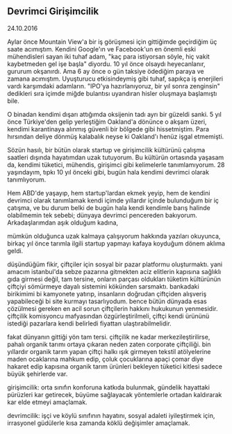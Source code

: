 ## Devrimci Girişimcilik

24.10.2016

Aylar önce Mountain View'a bir iş görüşmesi için gittiğimde geçirdiğim üç saate acımıştım. Kendini Google'ın ve Facebook'un en önemli eski mühendisleri sayan iki tuhaf adam, "kaç para istiyorsan söyle, hiç vakit kaybetmeden gel işe başla" diyordu. 10 yıl önce olsaydı heyecanlanır, gururum okşanırdı. Ama 6 ay önce o gün taksiye ödediğim paraya ve zamana acımıştım. Uyuşturucu etkisindeymiş gibi tuhaf, sapıkça iş enerjileri vardı karşımdaki adamların. "IPO'ya hazırlanıyoruz, bir yıl sonra zenginsin" dedikleri sıra içimde miğde bulantısı uyandıran hisler oluşmaya başlamıştı bile.

O binadan kendimi dışarı attığımda oksijenin tadı ayrı bir güzeldi sanki. 5 yıl önce Türkiye'den gelip yerleştiğim Oakland'a dönünce o akşam üzeri, kendimi karantinaya alınmış güvenli bir bölgede gibi hissetmiştim. Para hırsından deliye dönmüş kalabalık neyse ki Oakland'ı henüz işgal etmemişti.

Sözün hasılı, bir bütün olarak startup ve girişimcilik kültürünü çalışma saatleri dışında hayatımdan uzak tutuyorum. Bu kültürün ortasında yaşasam da, kendimi tüketici, mühendis, girişimci gibi kelimelerle tanımlamıyorum. 28 yaşındayım, tıpkı 10 yıl önceki gibi, bugün hala kendimi devrimci olarak tanımlıyorum.

Hem ABD'de yaşayıp, hem startup'lardan ekmek yeyip, hem de kendini devrimci olarak tanımlamak kendi içimde yıllardır içinde bulunduğum bir iç çatışma, ve bu durum belki de bugün hala kendi kendimle barış halinde olabilmemin tek sebebi; dünyaya devrimci pencereden bakıyorum. Arkadaşlarımdan aşık olduğum kadına,

mümkün olduğunca uzak kalmaya çalışıyorum hakkında yazıları okuyunca, birkaç yıl önce tarımla ilgili startup yapmayı kafaya koyduğum dönem aklıma geldi.

düşündüğüm fikir, çiftçiler için sosyal bir pazar platformu oluşturmaktı. yani amacım istanbul'da sebze pazarına gitmekten aciz elitlerin kapısına sağlıklı gıda girmesi değil, tam tersine, onların parçası oldukları tüketim kültürünün çiftçiyi sömürmeye dayalı sistemini kökünden sarsmaktı. bankadaki birikimimi bi kamyonete yatırıp, insanların doğrudan çiftçiden alışveriş yapabileceği bi site kurmayı tasarlıyodum. bence bütün dünyada esas çözülmesi gereken en acil sorun çiftçilerin hakkını hukukunun yenmesidir. çiftçilik komisyoncu mafyasından özgürleştirilmeli, çiftçi kendi ürününü istediği pazarlara kendi belirledi fiyattan ulaştırabilmelidir.

fakat dünyanın gittiği yön tam tersi. çiftçilik ne kadar merkezileştirilirse, pahalı organik tarımı ortaya çıkaran neden zaten corporate çiftçiliği. bin yıllardır organik tarım yapan çiftçi halkı ışık girmeyen tekstil atölyelerine maden ocaklarına mahkum edip, çoluk çocuklarına apaçi çomar diye hakaret edip kapısına organik tarım ürünleri bekleyen tüketici kitlesi sadece büyük şehirlerde var.

girişimcilik: orta sınıfın konforuna katkıda bulunmak, gündelik hayattaki pürüzleri kar getirecek, büyüme sağlayacak yöntemlerle ortadan kaldırarak kar elde etmeyi amaçlamak.

devrimcilik: işçi ve köylü sınıfının hayatını, sosyal adaleti iyileştirmek için, irrasyonel güdülerle kısa zamanda köklü değişimler amaçlamak.
